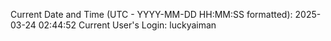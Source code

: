 Current Date and Time (UTC - YYYY-MM-DD HH:MM:SS formatted): 2025-03-24 02:44:52
Current User's Login: luckyaiman
